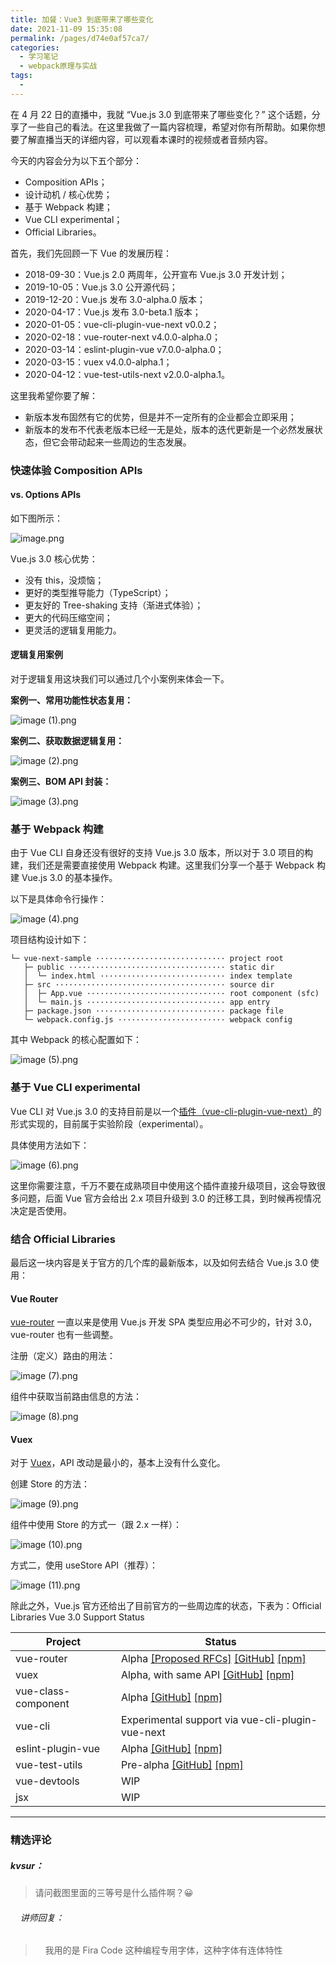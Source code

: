 ```yaml
---
title: 加餐：Vue3 到底带来了哪些变化
date: 2021-11-09 15:35:08
permalink: /pages/d74e0af57ca7/
categories:
  - 学习笔记
  - webpack原理与实战
tags:
  - 
---
```

<p>在 4 月 22 日的直播中，我就 “Vue.js 3.0 到底带来了哪些变化？” 这个话题，分享了一些自己的看法。在这里我做了一篇内容梳理，希望对你有所帮助。如果你想要了解直播当天的详细内容，可以观看本课时的视频或者音频内容。</p>
<p>今天的内容会分为以下五个部分：</p>
<ul>
<li>Composition APIs；</li>
<li>设计动机 / 核⼼优势；</li>
<li>基于 Webpack 构建；</li>
<li>Vue CLI experimental；</li>
<li>Official Libraries。</li>
</ul>
<p>首先，我们先回顾一下 Vue 的发展历程：</p>
<ul>
<li>2018-09-30：Vue.js 2.0 两周年，公开宣布 Vue.js 3.0 开发计划；</li>
<li>2019-10-05：Vue.js 3.0 公开源代码；</li>
<li>2019-12-20：Vue.js 发布 3.0-alpha.0 版本；</li>
<li>2020-04-17：Vue.js 发布 3.0-beta.1 版本；</li>
<li>2020-01-05：vue-cli-plugin-vue-next v0.0.2；</li>
<li>2020-02-18：vue-router-next v4.0.0-alpha.0；</li>
<li>2020-03-14：eslint-plugin-vue v7.0.0-alpha.0；</li>
<li>2020-03-15：vuex v4.0.0-alpha.1；</li>
<li>2020-04-12：vue-test-utils-next v2.0.0-alpha.1。</li>
</ul>
<p>这里我希望你要了解：</p>
<ul>
<li>新版本发布固然有它的优势，但是并不一定所有的企业都会立即采用；</li>
<li>新版本的发布不代表老版本已经一无是处，版本的迭代更新是一个必然发展状态，但它会带动起来一些周边的生态发展。</li>
</ul>
<h3>快速体验 Composition APIs</h3>
<h4>vs. Options APIs</h4>
<p>如下图所示：</p>
<p><img src="https://s0.lgstatic.com/i/image/M00/01/FD/CgqCHl6v6kKAEB86AANiAJDnjVQ357.png" alt="image.png"></p>
<p>Vue.js 3.0 核⼼优势：</p>
<ul>
<li>没有 this，没烦恼；</li>
<li>更好的类型推导能⼒（TypeScript）；</li>
<li>更友好的 Tree-shaking ⽀持（渐进式体验）；</li>
<li>更⼤的代码压缩空间；</li>
<li>更灵活的逻辑复⽤能⼒。</li>
</ul>
<h4>逻辑复用案例</h4>
<p>对于逻辑复用这块我们可以通过几个小案例来体会一下。</p>
<p><strong>案例一、常用功能性状态复用：</strong></p>
<p><img src="https://s0.lgstatic.com/i/image/M00/01/FD/CgqCHl6v6kyASlkDAAENklOYlj0705.png" alt="image (1).png"></p>
<p><strong>案例二、获取数据逻辑复用：</strong></p>
<p><img src="https://s0.lgstatic.com/i/image/M00/01/FD/CgqCHl6v6mOAcMILAAD_9U0vYHo031.png" alt="image (2).png"></p>
<p><strong>案例三、BOM API 封装：</strong></p>
<p><img src="https://s0.lgstatic.com/i/image/M00/01/FD/Ciqc1F6v6myAQliaAAHwBa16R38975.png" alt="image (3).png"></p>
<h3>基于 Webpack 构建</h3>
<p>由于 Vue CLI 自身还没有很好的支持 Vue.js 3.0 版本，所以对于 3.0 项目的构建，我们还是需要直接使用 Webpack 构建。这里我们分享一个基于 Webpack 构建 Vue.js 3.0 的基本操作。</p>
<p>以下是具体命令行操作：</p>
<p><img src="https://s0.lgstatic.com/i/image/M00/01/FD/Ciqc1F6v6nWAX5aTAANGepPtsvc770.png" alt="image (4).png"></p>
<p>项目结构设计如下：</p>
<pre><code data-language="js" class="lang-js">└─ vue-next-sample ····························· project root 
   ├─ public ··································· <span class="hljs-keyword">static</span> dir 
   │  └─ index.html ···························· index template 
   ├─ src ······································ source dir 
   │  ├─ App.vue ······························· root component (sfc) 
   │  └─ main.js ······························· app entry 
   ├─ package.json ····························· package file 
   └─ webpack.config.js ························ webpack config
</code></pre>
<p>其中 Webpack 的核心配置如下：</p>
<p><img src="https://s0.lgstatic.com/i/image/M00/01/FD/CgqCHl6v6oGAeKLEAANJ8E2ZEDA820.png" alt="image (5).png"></p>
<h3>基于 Vue CLI experimental</h3>
<p>Vue CLI 对 Vue.js 3.0 的支持目前是以一个<a href="https://github.com/vuejs/vue-cli-plugin-vue-next">插件（vue-cli-plugin-vue-next）</a>的形式实现的，目前属于实验阶段（experimental）。</p>
<p>具体使用方法如下：</p>
<p><img src="https://s0.lgstatic.com/i/image/M00/01/FD/CgqCHl6v6omAOOrAAAIRJLu2wak852.png" alt="image (6).png"></p>
<p>这里你需要注意，千万不要在成熟项⽬中使⽤这个插件直接升级项目，这会导致很多问题，后面 Vue 官方会给出 2.x 项目升级到 3.0 的迁移工具，到时候再视情况决定是否使用。</p>
<h3>结合 Official Libraries</h3>
<p>最后这一块内容是关于官方的几个库的最新版本，以及如何去结合 Vue.js 3.0 使用：</p>
<h4>Vue Router</h4>
<p><a href="https://github.com/vuejs/vue-router-next">vue-router</a> 一直以来是使用 Vue.js 开发 SPA 类型应用必不可少的，针对 3.0，vue-router 也有一些调整。</p>
<p>注册（定义）路由的用法：</p>
<p><img src="https://s0.lgstatic.com/i/image/M00/01/FD/Ciqc1F6v6pKAaRIRAAHzDZjGLng133.png" alt="image (7).png"></p>
<p>组件中获取当前路由信息的方法：</p>
<p><img src="https://s0.lgstatic.com/i/image/M00/01/FD/CgqCHl6v6p2AG_EpAAEJL03CUDk536.png" alt="image (8).png"></p>
<h4>Vuex</h4>
<p>对于 <a href="https://github.com/vuejs/vuex/tree/4.0">Vuex</a>，API 改动是最小的，基本上没有什么变化。</p>
<p>创建 Store 的方法：</p>
<p><img src="https://s0.lgstatic.com/i/image/M00/01/FD/Ciqc1F6v6qeAJtdfAAFPEAP3Tos147.png" alt="image (9).png"></p>
<p>组件中使用 Store 的方式一（跟 2.x 一样）：</p>
<p><img src="https://s0.lgstatic.com/i/image/M00/01/FD/CgqCHl6v6q6Af8R9AAFcCB1sJGY955.png" alt="image (10).png"></p>
<p>方式二，使用 useStore API（推荐）：</p>
<p><img src="https://s0.lgstatic.com/i/image/M00/01/FD/Ciqc1F6v6raAHqIEAAJm6pO4Vnw344.png" alt="image (11).png"></p>
<p>除此之外，Vue.js 官方还给出了目前官方的一些周边库的状态，下表为：Official Libraries Vue 3.0 Support Status</p>
<table>
<thead>
<tr>
<th>Project</th>
<th>Status</th>
</tr>
</thead>
<tbody>
<tr>
<td>vue-router</td>
<td>Alpha <a href="https://github.com/vuejs/rfcs/pulls?q=is%3Apr+is%3Aopen+label%3Arouter">[Proposed RFCs]</a> <a href="https://github.com/vuejs/vue-router-next">[GitHub]</a> <a href="https://unpkg.com/browse/vue-router@4.0.0-alpha.7/">[npm]</a></td>
</tr>
<tr>
<td>vuex</td>
<td>Alpha, with same API <a href="https://github.com/vuejs/vuex/tree/4.0">[GitHub]</a> <a href="https://unpkg.com/browse/vuex@4.0.0-alpha.1/">[npm]</a></td>
</tr>
<tr>
<td>vue-class-component</td>
<td>Alpha <a href="https://github.com/vuejs/vue-class-component/tree/next">[GitHub]</a> <a href="https://unpkg.com/browse/vue-class-component@8.0.0-alpha.2/">[npm]</a></td>
</tr>
<tr>
<td>vue-cli</td>
<td>Experimental support via vue-cli-plugin-vue-next</td>
</tr>
<tr>
<td>eslint-plugin-vue</td>
<td>Alpha <a href="https://github.com/vuejs/eslint-plugin-vue">[GitHub]</a> <a href="https://unpkg.com/browse/eslint-plugin-vue@7.0.0-alpha.0/">[npm]</a></td>
</tr>
<tr>
<td>vue-test-utils</td>
<td>Pre-alpha <a href="https://github.com/vuejs/vue-test-utils-next">[GitHub]</a> <a href="https://www.npmjs.com/package/@vue/test-utils">[npm]</a></td>
</tr>
<tr>
<td>vue-devtools</td>
<td>WIP</td>
</tr>
<tr>
<td>jsx</td>
<td>WIP</td>
</tr>
</tbody>
</table>

---

### 精选评论

##### kvsur：
> 请问截图里面的三等号是什么插件啊？😀

 ###### &nbsp;&nbsp;&nbsp; 讲师回复：
> &nbsp;&nbsp;&nbsp; 我用的是 Fira Code 这种编程专用字体，这种字体有连体特性

